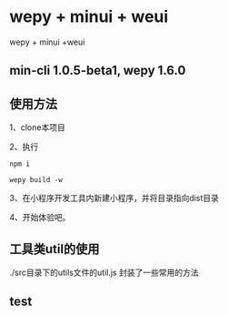 # wepy + minui + weui
wepy + minui +weui

## min-cli 1.0.5-beta1, wepy 1.6.0

## 使用方法

1、clone本项目

2、执行

```
npm i 

wepy build -w
```

3、在小程序开发工具内新建小程序，并将目录指向dist目录

4、开始体验吧。

## 工具类util的使用

./src目录下的utils文件的util.js
封装了一些常用的方法

<!-- 
## 如何在已有的wepy项目中使用minui？

1、新建wepy项目（如果已有项目，则跳过）

2、新建配置文件：min.config.json
配置内容：
```
{
"compilers": {
    "babel": {
      "sourceMaps": "inline",
      "presets": [
        "env"
      ],
      "plugins": [
        "syntax-export-extensions",
        "transform-class-properties",
        "transform-decorators-legacy",
        "transform-export-extensions"
      ]
    }
  }
}
```

3、再通过 min install @minui/wxc-xxx 命令 安装需要的组件

```
$ min install @minui/wxc-loading
```

4、在页面使用，this.$wxpage.selectComponent方法调用（详见index.wpy 以及 ![minui框架主页](https://github.com/meili/minui)）

<img src="https://ws3.sinaimg.cn/large/006tKfTcgy1fm6xmveiqmj30k00zo76h.jpg" width="30%" height="30%"> -->

## test